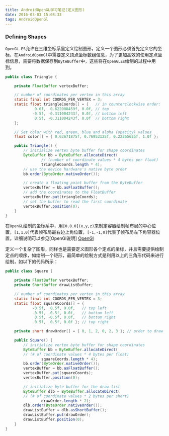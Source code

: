 ```yaml
---
title: AndroidOpenGL学习笔记(定义图形)
date: 2016-03-03 15:08:33
tags: AndroidOpenGl
---
```


### Defining Shapes  

`OpenGL-ES`允许在三维坐标系里定义绘制图形，定义一个图形必须首先定义它的坐标，在`AndroidOpenGl`中需要定义顶点坐标数组信息，为了更加高效的使用定点坐标信息，需要将数据保存到`ByteBuffer`中，这些将在`OpenGLEs`绘制的过程中用到。  

```java 
public class Triangle {

    private FloatBuffer vertexBuffer;

    // number of coordinates per vertex in this array
    static final int COORDS_PER_VERTEX = 3;
    static float triangleCoords[] = {   // in counterclockwise order:
             0.0f,  0.622008459f, 0.0f, // top
            -0.5f, -0.311004243f, 0.0f, // bottom left
             0.5f, -0.311004243f, 0.0f  // bottom right
    };

    // Set color with red, green, blue and alpha (opacity) values
    float color[] = { 0.63671875f, 0.76953125f, 0.22265625f, 1.0f };

    public Triangle() {
        // initialize vertex byte buffer for shape coordinates
        ByteBuffer bb = ByteBuffer.allocateDirect(
                // (number of coordinate values * 4 bytes per float)
                triangleCoords.length * 4);
        // use the device hardware's native byte order
        bb.order(ByteOrder.nativeOrder());

        // create a floating point buffer from the ByteBuffer
        vertexBuffer = bb.asFloatBuffer();
        // add the coordinates to the FloatBuffer
        vertexBuffer.put(triangleCoords);
        // set the buffer to read the first coordinate
        vertexBuffer.position(0);
    }
}
```   
在`OpenGL`绘制的坐标系中，用`[0.0.0](x,y,z)`来制定容器绘制帧布局的中心位置，`[1,1,0]`代表帧布局最右边上角位置，`[-1,-1,0]`代表了帧布局左下角容器位置。详细说明可以参见[OpenGl说明] [OpenGl]  

定义一个复杂了图形，同样也是需要定义图形各个定点的坐标，并且需要提供绘制定点的顺序，如绘制一个矩形，最简单的绘制方式是利用以上的三角形代码来进行绘制，如以下的代码所示：  

```java
public class Square {

    private FloatBuffer vertexBuffer;
    private ShortBuffer drawListBuffer;

    // number of coordinates per vertex in this array
    static final int COORDS_PER_VERTEX = 3;
    static float squareCoords[] = {
            -0.5f,  0.5f, 0.0f,   // top left
            -0.5f, -0.5f, 0.0f,   // bottom left
             0.5f, -0.5f, 0.0f,   // bottom right
             0.5f,  0.5f, 0.0f }; // top right

    private short drawOrder[] = { 0, 1, 2, 0, 2, 3 }; // order to draw vertices

    public Square() {
        // initialize vertex byte buffer for shape coordinates
        ByteBuffer bb = ByteBuffer.allocateDirect(
        // (# of coordinate values * 4 bytes per float)
                squareCoords.length * 4);
        bb.order(ByteOrder.nativeOrder());
        vertexBuffer = bb.asFloatBuffer();
        vertexBuffer.put(squareCoords);
        vertexBuffer.position(0);

        // initialize byte buffer for the draw list
        ByteBuffer dlb = ByteBuffer.allocateDirect(
        // (# of coordinate values * 2 bytes per short)
                drawOrder.length * 2);
        dlb.order(ByteOrder.nativeOrder());
        drawListBuffer = dlb.asShortBuffer();
        drawListBuffer.put(drawOrder);
        drawListBuffer.position(0);
    }
}
```  




[OpenGl]:("http://developer.android.com/guide/topics/graphics/opengl.html#faces-winding")